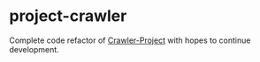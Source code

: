 # project-crawler

Complete code refactor of [Crawler-Project](https://github.com/Serious-Josh/crawler-project) with hopes to continue development.
